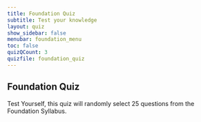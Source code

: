 ```yaml
---
title: Foundation Quiz 
subtitle: Test your knowledge
layout: quiz
show_sidebar: false
menubar: foundation_menu
toc: false
quizQCount: 3
quizfile: foundation_quiz
---
```


## Foundation Quiz

Test Yourself, this quiz will randomly select 25 questions from the Foundation Syllabus.
